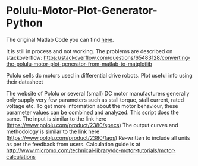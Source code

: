 # Polulu-Motor-Plot-Generator-Python

The original Matlab Code you can find [here](https://de.mathworks.com/matlabcentral/fileexchange/54695-polulu-motor-plot-generator).

It is still in process and not working. The problems are described on stackoverflow:
https://stackoverflow.com/questions/65483128/converting-the-polulu-motor-plot-generator-from-matlab-to-matplotlib

Pololu sells dc motors used in differential drive robots. Plot useful info using their datasheet

The website of Pololu or several (small) DC motor manufacturers generally only supply very few parameters such as stall torque, stall current, rated voltage etc. To get more information about the motor behaviour, these parameter values can be combined and analyzed.
This script does the same. The input is similar to the link here (https://www.pololu.com/product/2380/specs)
The output curves and methodology is similar to the link here (https://www.pololu.com/product/2380/faqs)
Re-written to include all units as per the feedback from users.
Calculation guide is at http://www.micromo.com/technical-library/dc-motor-tutorials/motor-calculations
